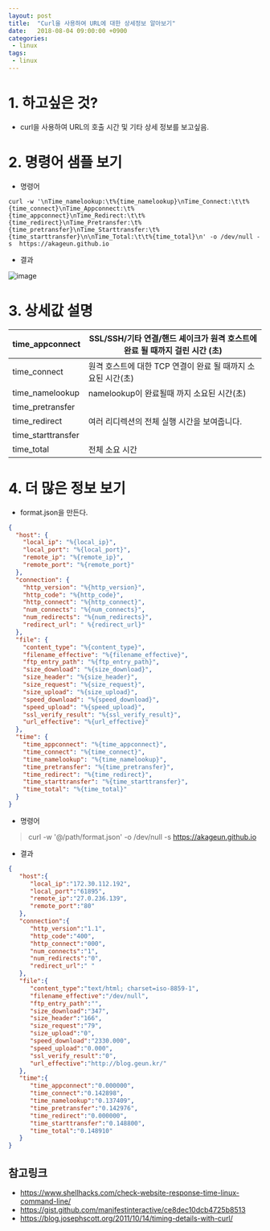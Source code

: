 ```yaml
---
layout: post
title:  "Curl을 사용하여 URL에 대한 상세정보 알아보기"
date:   2018-08-04 09:00:00 +0900
categories:
 - linux
tags:
 - linux
---
```


# 1. 하고싶은 것?
- curl을 사용하여 URL의 호출  시간 및 기타 상세 정보를 보고싶음.

# 2. 명령어 샘플 보기
- 명령어
```
curl -w '\nTime_namelookup:\t%{time_namelookup}\nTime_Connect:\t\t%{time_connect}\nTime_Appconnect:\t%{time_appconnect}\nTime_Redirect:\t\t%{time_redirect}\nTime_Pretransfer:\t%{time_pretransfer}\nTime_Starttransfer:\t%{time_starttransfer}\n\nTime_Total:\t\t%{time_total}\n' -o /dev/null -s  https://akageun.github.io
```

- 결과

![image](https://user-images.githubusercontent.com/13219787/59407893-b120e780-8ded-11e9-9b65-2adaa6d20aa4.png)

# 3. 상세값 설명

time_appconnect | SSL/SSH/기타 연결/핸드 셰이크가 원격 호스트에 완료 될 때까지 걸린 시간 (초)
-- | --
time_connect | 원격 호스트에 대한 TCP 연결이 완료 될 때까지 소요된 시간(초)
time_namelookup | namelookup이 완료될때 까지 소요된 시간(초)
time_pretransfer |  
time_redirect | 여러 리디렉션의 전체 실행 시간을 보여줍니다.
time_starttransfer |  
time_total | 전체 소요 시간

# 4. 더 많은 정보 보기
- format.json을 만든다.

```json
{
  "host": {
    "local_ip": "%{local_ip}",
    "local_port": "%{local_port}",
    "remote_ip": "%{remote_ip}",
    "remote_port": "%{remote_port}"
  },
  "connection": {
    "http_version": "%{http_version}",
    "http_code": "%{http_code}",
    "http_connect": "%{http_connect}",
    "num_connects": "%{num_connects}",
    "num_redirects": "%{num_redirects}",
    "redirect_url": " %{redirect_url}"
  },
  "file": {
    "content_type": "%{content_type}",
    "filename_effective": "%{filename_effective}",
    "ftp_entry_path": "%{ftp_entry_path}",
    "size_download": "%{size_download}",
    "size_header": "%{size_header}",
    "size_request": "%{size_request}",
    "size_upload": "%{size_upload}",
    "speed_download": "%{speed_download}",
    "speed_upload": "%{speed_upload}",
    "ssl_verify_result": "%{ssl_verify_result}",
    "url_effective": "%{url_effective}"
  },
  "time": {
    "time_appconnect": "%{time_appconnect}",
    "time_connect": "%{time_connect}",
    "time_namelookup": "%{time_namelookup}",
    "time_pretransfer": "%{time_pretransfer}",
    "time_redirect": "%{time_redirect}",
    "time_starttransfer": "%{time_starttransfer}",
    "time_total": "%{time_total}"
  }
}
```

- 명령어

> curl -w '@/path/format.json' -o /dev/null -s  https://akageun.github.io

- 결과

```json
{
   "host":{
      "local_ip":"172.30.112.192",
      "local_port":"61895",
      "remote_ip":"27.0.236.139",
      "remote_port":"80"
   },
   "connection":{
      "http_version":"1.1",
      "http_code":"400",
      "http_connect":"000",
      "num_connects":"1",
      "num_redirects":"0",
      "redirect_url":" "
   },
   "file":{
      "content_type":"text/html; charset=iso-8859-1",
      "filename_effective":"/dev/null",
      "ftp_entry_path":"",
      "size_download":"347",
      "size_header":"166",
      "size_request":"79",
      "size_upload":"0",
      "speed_download":"2330.000",
      "speed_upload":"0.000",
      "ssl_verify_result":"0",
      "url_effective":"http://blog.geun.kr/"
   },
   "time":{
      "time_appconnect":"0.000000",
      "time_connect":"0.142898",
      "time_namelookup":"0.137409",
      "time_pretransfer":"0.142976",
      "time_redirect":"0.000000",
      "time_starttransfer":"0.148800",
      "time_total":"0.148910"
   }
}
```

## 참고링크
- https://www.shellhacks.com/check-website-response-time-linux-command-line/
- https://gist.github.com/manifestinteractive/ce8dec10dcb4725b8513
- https://blog.josephscott.org/2011/10/14/timing-details-with-curl/